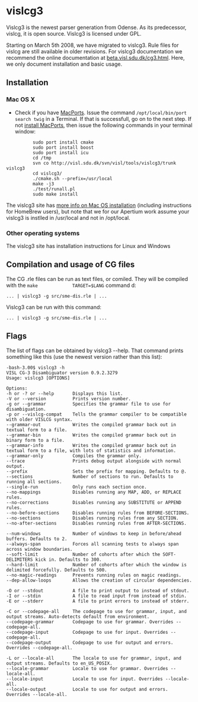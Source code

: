 # vislcg3

Vislcg3 is the newest parser generation from Odense. As its predecessor,
vislcg, it is open source. Vislcg3 is licensed under GPL.

Starting on March 5th 2008, we have migrated to vislcg3. Rule files for
vislcg are still available in older revisions. For vislcg3 documentation
we recommend the online documentation at
[beta.visl.sdu.dk/cg3.html](http://beta.visl.sdu.dk/cg3.html). Here, we
only document installation and basic usage.

## Installation

### Mac OS X

- Check if you have [MacPorts](/infra/MacPorts.html). Issue the
  command `/opt/local/bin/port search twig` in a Terminal. If that is
  successfull, go on to the next step. If not [install
  MacPorts](http://www.macports.org/install.php), then issue the
  following commands in your terminal window:

<!-- -->

              sudo port install cmake
              sudo port install boost
              sudo port install icu
              cd /tmp
              svn co http://visl.sdu.dk/svn/visl/tools/vislcg3/trunk vislcg3
              cd vislcg3/
              ./cmake.sh --prefix=/usr/local
              make -j3
              ./test/runall.pl
              sudo make install

The vislcg3 site has [more info on Mac OS
installation](http://beta.visl.sdu.dk/cg3/chunked/installation.html)
(including instructions for HomeBrew users), but note that we for our
Apertium work assume your vislcg3 is instlled in /usr/local and not in
/opt/local.

### Other operating systems

The vislcg3 site has installation instructions for Linux and Windows

## Compilation and usage of CG files

The CG .rle files can be run as text files, or comiled. They will be
compiled with the `make             TARGET=$LANG` command d:

`... | vislcg3 -g src/sme-dis.rle | ...`

Vislcg3 can be run with this command:

`... | vislcg3 -g src/sme-dis.rle | ...`

## Flags

The list of flags can be obtained by vislcg3 --help. That command prints
something like this (use the newest version rather than this list):

    -bash-3.00$ vislcg3 -h
    VISL CG-3 Disambiguator version 0.9.2.3279
    Usage: vislcg3 [OPTIONS]

    Options:
    -h or -? or --help       Displays this list.
    -V or --version          Prints version number.
    -g or --grammar          Specifies the grammar file to use for disambiguation.
    -p or --vislcg-compat    Tells the grammar compiler to be compatible with older VISLCG syntax.
    --grammar-out            Writes the compiled grammar back out in textual form to a file.
    --grammar-bin            Writes the compiled grammar back out in binary form to a file.
    --grammar-info           Writes the compiled grammar back out in textual form to a file, with lots of statistics and information.
    --grammar-only           Compiles the grammar only.
    --trace                  Prints debug output alongside with normal output.
    --prefix                 Sets the prefix for mapping. Defaults to @.
    --sections               Number of sections to run. Defaults to running all sections.
    --single-run             Only runs each section once.
    --no-mappings            Disables running any MAP, ADD, or REPLACE rules.
    --no-corrections         Disables running any SUBSTITUTE or APPEND rules.
    --no-before-sections     Disables running rules from BEFORE-SECTIONS.
    --no-sections            Disables running rules from any SECTION.
    --no-after-sections      Disables running rules from AFTER-SECTIONS.

    --num-windows            Number of windows to keep in before/ahead buffers. Defaults to 2.
    --always-span            Forces all scanning tests to always span across window boundaries.
    --soft-limit             Number of cohorts after which the SOFT-DELIMITERS kick in. Defaults to 300.
    --hard-limit             Number of cohorts after which the window is delimited forcefully. Defaults to 500.
    --no-magic-readings      Prevents running rules on magic readings.
    --dep-allow-loops        Allows the creation of circular dependencies.

    -O or --stdout           A file to print output to instead of stdout.
    -I or --stdin            A file to read input from instead of stdin.
    -E or --stderr           A file to print errors to instead of stderr.

    -C or --codepage-all     The codepage to use for grammar, input, and output streams. Auto-detects default from environment.
    --codepage-grammar       Codepage to use for grammar. Overrides --codepage-all.
    --codepage-input         Codepage to use for input. Overrides --codepage-all.
    --codepage-output        Codepage to use for output and errors. Overrides --codepage-all.

    -L or --locale-all       The locale to use for grammar, input, and output streams. Defaults to en_US_POSIX.
    --locale-grammar         Locale to use for grammar. Overrides --locale-all.
    --locale-input           Locale to use for input. Overrides --locale-all.
    --locale-output          Locale to use for output and errors. Overrides --locale-all.
